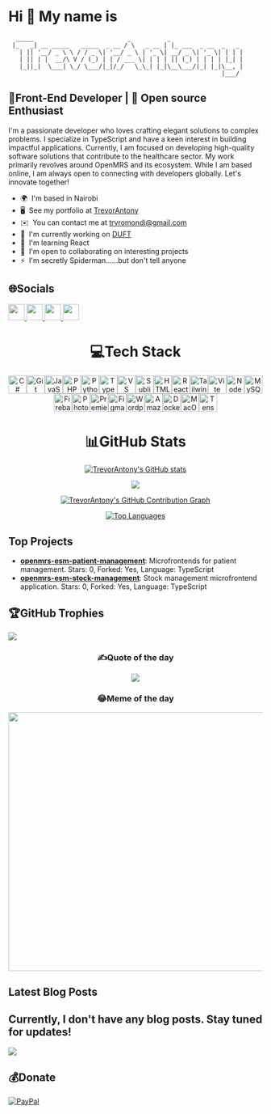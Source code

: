 Hi 👋 My name is
==============================
```
  _____                          _          _                    
 |_   _| __ _____   _____  _ __ / \   _ __ | |_ ___  _ __  _   _ 
   | || '__/ _ \ \ / / _ \| '__/ _ \ | '_ \| __/ _ \| '_ \| | | |
   | || | |  __/\ V / (_) | | / ___ \| | | | || (_) | | | | |_| |
   |_||_|  \___| \_/ \___/|_|/_/   \_\_| |_|\__\___/|_| |_|\__, |
                                                           |___/ 
```

🧩Front-End Developer | 🎯 Open source Enthusiast
-------------------------------------------------

I'm a passionate developer who loves crafting elegant solutions to complex problems. I specialize in TypeScript and have a keen interest in building impactful applications. Currently, I am focused on developing high-quality software solutions that contribute to the healthcare sector. My work primarily revolves around OpenMRS and its ecosystem. While I am based online, I am always open to connecting with developers globally. Let's innovate together!

*   🌍  I'm based in Nairobi
*   🖥️  See my portfolio at [TrevorAntony](http://portfolio-psi-liart-96.vercel.app/)
*   ✉️  You can contact me at [trvromondi@gmail.com](mailto:trvromondi@gmail.com)
*   🚀  I'm currently working on [DUFT](http://github.com/UCSF-IGHS/duft-ui)
*   🧠  I'm learning React
*   🤝  I'm open to collaborating on interesting projects
*   ⚡  I'm secretly Spiderman......but don't tell anyone

## 🌐Socials
<p align="left"> <a href="https://www.github.com/TrevorAntony" target="_blank" rel="noreferrer"> <picture> <source media="(prefers-color-scheme: dark)" srcset="https://raw.githubusercontent.com/danielcranney/readme-generator/main/public/icons/socials/github-dark.svg" /> <source media="(prefers-color-scheme: light)" srcset="https://raw.githubusercontent.com/danielcranney/readme-generator/main/public/icons/socials/github.svg" /> <img src="https://raw.githubusercontent.com/danielcranney/readme-generator/main/public/icons/socials/github.svg" width="32" height="32" /> </picture> </a> <a href="http://www.instagram.com/itstrevorantony" target="_blank" rel="noreferrer"> <picture> <source media="(prefers-color-scheme: dark)" srcset="https://raw.githubusercontent.com/danielcranney/readme-generator/main/public/icons/socials/instagram-dark.svg" /> <source media="(prefers-color-scheme: light)" srcset="https://raw.githubusercontent.com/danielcranney/readme-generator/main/public/icons/socials/instagram.svg" /> <img src="https://raw.githubusercontent.com/danielcranney/readme-generator/main/public/icons/socials/instagram.svg" width="32" height="32" /> </picture> </a> <a href="https://www.linkedin.com/in/trevor-omondi-142561262/" target="_blank" rel="noreferrer"> <picture> <source media="(prefers-color-scheme: dark)" srcset="https://raw.githubusercontent.com/danielcranney/readme-generator/main/public/icons/socials/linkedin-dark.svg" /> <source media="(prefers-color-scheme: light)" srcset="https://raw.githubusercontent.com/danielcranney/readme-generator/main/public/icons/socials/linkedin.svg" /> <img src="https://raw.githubusercontent.com/danielcranney/readme-generator/main/public/icons/socials/linkedin.svg" width="32" height="32" /> </picture> </a> <a href="https://www.x.com/itsTrevorAntony" target="_blank" rel="noreferrer"> <picture> <source media="(prefers-color-scheme: dark)" srcset="https://raw.githubusercontent.com/danielcranney/readme-generator/main/public/icons/socials/twitter-dark.svg" /> <source media="(prefers-color-scheme: light)" srcset="https://raw.githubusercontent.com/danielcranney/readme-generator/main/public/icons/socials/twitter.svg" /> <img src="https://raw.githubusercontent.com/danielcranney/readme-generator/main/public/icons/socials/twitter.svg" width="32" height="32" /> </picture> </a></p>

<h1 align="center">💻Tech Stack</h1>
<p align="center">
<a href="https://docs.microsoft.com/en-us/dotnet/csharp/" target="_blank" rel="noreferrer"><img src="https://raw.githubusercontent.com/danielcranney/readme-generator/main/public/icons/skills/csharp-colored.svg" width="36" height="36" alt="C#" /></a><a href="https://git-scm.com/" target="_blank" rel="noreferrer"><img src="https://raw.githubusercontent.com/danielcranney/readme-generator/main/public/icons/skills/git-colored.svg" width="36" height="36" alt="Git" /></a><a href="https://developer.mozilla.org/en-US/docs/Web/JavaScript" target="_blank" rel="noreferrer"><img src="https://raw.githubusercontent.com/danielcranney/readme-generator/main/public/icons/skills/javascript-colored.svg" width="36" height="36" alt="JavaScript" /></a><a href="https://www.php.net/" target="_blank" rel="noreferrer"><img src="https://raw.githubusercontent.com/danielcranney/readme-generator/main/public/icons/skills/php-colored.svg" width="36" height="36" alt="PHP" /></a><a href="https://www.python.org/" target="_blank" rel="noreferrer"><img src="https://raw.githubusercontent.com/danielcranney/readme-generator/main/public/icons/skills/python-colored.svg" width="36" height="36" alt="Python" /></a><a href="https://www.typescriptlang.org/" target="_blank" rel="noreferrer"><img src="https://raw.githubusercontent.com/danielcranney/readme-generator/main/public/icons/skills/typescript-colored.svg" width="36" height="36" alt="TypeScript" /></a><a href="https://code.visualstudio.com/" target="_blank" rel="noreferrer"><img src="https://raw.githubusercontent.com/danielcranney/readme-generator/main/public/icons/skills/visualstudiocode.svg" width="36" height="36" alt="VS Code" /></a><a href="https://www.sublimetext.com/index2" target="_blank" rel="noreferrer"><img src="https://raw.githubusercontent.com/danielcranney/readme-generator/main/public/icons/skills/sublimetext.svg" width="36" height="36" alt="Sublime Text" /></a><a href="https://developer.mozilla.org/en-US/docs/Glossary/HTML5" target="_blank" rel="noreferrer"><img src="https://raw.githubusercontent.com/danielcranney/readme-generator/main/public/icons/skills/html5-colored.svg" width="36" height="36" alt="HTML5" /></a><a href="https://reactjs.org/" target="_blank" rel="noreferrer"><img src="https://raw.githubusercontent.com/danielcranney/readme-generator/main/public/icons/skills/react-colored.svg" width="36" height="36" alt="React" /></a><a href="https://tailwindcss.com/" target="_blank" rel="noreferrer"><img src="https://raw.githubusercontent.com/danielcranney/readme-generator/main/public/icons/skills/tailwindcss-colored.svg" width="36" height="36" alt="TailwindCSS" /></a><a href="https://vitejs.dev/" target="_blank" rel="noreferrer"><img src="https://raw.githubusercontent.com/danielcranney/readme-generator/main/public/icons/skills/vite-colored.svg" width="36" height="36" alt="Vite" /></a><a href="https://nodejs.org/en/" target="_blank" rel="noreferrer"><img src="https://raw.githubusercontent.com/danielcranney/readme-generator/main/public/icons/skills/nodejs-colored.svg" width="36" height="36" alt="NodeJS" /></a><a href="https://www.mysql.com/" target="_blank" rel="noreferrer"><img src="https://raw.githubusercontent.com/danielcranney/readme-generator/main/public/icons/skills/mysql-colored.svg" width="36" height="36" alt="MySQL" /></a><a href="https://firebase.google.com/" target="_blank" rel="noreferrer"><img src="https://raw.githubusercontent.com/danielcranney/readme-generator/main/public/icons/skills/firebase-colored.svg" width="36" height="36" alt="Firebase" /></a><a href="https://www.adobe.com/uk/products/photoshop.html" target="_blank" rel="noreferrer"><img src="https://raw.githubusercontent.com/danielcranney/readme-generator/main/public/icons/skills/photoshop-colored.svg" width="36" height="36" alt="Photoshop" /></a><a href="https://www.adobe.com/uk/products/premiere.html" target="_blank" rel="noreferrer"><img src="https://raw.githubusercontent.com/danielcranney/readme-generator/main/public/icons/skills/premierepro-colored.svg" width="36" height="36" alt="Premiere Pro" /></a><a href="https://www.figma.com/" target="_blank" rel="noreferrer"><img src="https://raw.githubusercontent.com/danielcranney/readme-generator/main/public/icons/skills/figma-colored.svg" width="36" height="36" alt="Figma" /></a><a href="https://wordpress.com" target="_blank" rel="noreferrer"><img src="https://raw.githubusercontent.com/danielcranney/readme-generator/main/public/icons/skills/wordpress-colored.svg" width="36" height="36" alt="Wordpress" /></a><a href="https://aws.amazon.com" target="_blank" rel="noreferrer"><img src="https://raw.githubusercontent.com/danielcranney/readme-generator/main/public/icons/skills/aws-colored.svg" width="36" height="36" alt="Amazon Web Services" /></a><a href="https://www.docker.com/" target="_blank" rel="noreferrer"><img src="https://raw.githubusercontent.com/danielcranney/readme-generator/main/public/icons/skills/docker-colored.svg" width="36" height="36" alt="Docker" /></a><a href="https://apple.com" target="_blank" rel="noreferrer"><img src="https://raw.githubusercontent.com/danielcranney/readme-generator/main/public/icons/skills/macos-colored.svg" width="36" height="36" alt="MacOS" /></a><a href="https://www.tensorflow.org/" target="_blank" rel="noreferrer"><img src="https://raw.githubusercontent.com/danielcranney/readme-generator/main/public/icons/skills/tensorflow-colored.svg" width="36" height="36" alt="TensorFlow" /></a>
</p>

<h1 align="center">📊GitHub Stats</h1>
<p align="center">
<a href="http://www.github.com/TrevorAntony"><img src="https://github-readme-stats.vercel.app/api?username=TrevorAntony&show_icons=true&hide=&count_private=true&title_color=0891b2&text_color=ffffff&icon_color=0891b2&bg_color=1c1917&hide_border=true&show_icons=true" alt="TrevorAntony's GitHub stats" /></a>
</p>
<p align="center">
<a href="http://www.github.com/TrevorAntony"><img src="https://github-readme-streak-stats.herokuapp.com/?user=TrevorAntony&stroke=ffffff&background=1c1917&ring=0891b2&fire=0891b2&currStreakNum=ffffff&currStreakLabel=0891b2&sideNums=ffffff&sideLabels=ffffff&dates=ffffff&hide_border=true" /></a>
</p>
<p align="center">
<a href="http://www.github.com/TrevorAntony"><img src="https://github-contribution-graph.ez4o.com/?username=TrevorAntony&last_n_days=364" alt="TrevorAntony's GitHub Contribution Graph" /></a>
</p>
<p align="center">
<a href="https://github.com/TrevorAntony" align="left"><img src="https://github-readme-stats.vercel.app/api/top-langs/?username=TrevorAntony&langs_count=10&title_color=0891b2&text_color=ffffff&icon_color=0891b2&bg_color=1c1917&hide_border=true&locale=en&custom_title=Top%20%Languages" alt="Top Languages" /></a>
</p>

## Top Projects

- [**openmrs-esm-patient-management**](https://github.com/TrevorAntony/openmrs-esm-patient-management): Microfrontends for patient management. Stars: 0, Forked: Yes, Language: TypeScript
- [**openmrs-esm-stock-management**](https://github.com/TrevorAntony/openmrs-esm-stock-management): Stock management microfrontend application. Stars: 0, Forked: Yes, Language: TypeScript


## 🏆GitHub Trophies
![](https://github-trophies.vercel.app/?username=TrevorAntony&theme=gitdimmed&no-frame=true&no-bg=true&margin-w=4)

<h3 align="center">✍️Quote of the day</h3>
<p align="center">
<img src="https://quotes-github-readme.vercel.app/api?type=vetical&theme=dark" />
</p>

<h3 align="center">😂Meme of the day</h3>
<p align="center">
<img src="https://random-memer.herokuapp.com/" width="512px"/>
</p>

## Latest Blog Posts
Currently, I don't have any blog posts. Stay tuned for updates!
---
[![](https://visitcount.itsvg.in/api?id=TrevorAntony&icon=1&color=5)](https://visitcount.itsvg.in)

  ## 💰Donate
  [![PayPal](https://img.shields.io/badge/PayPal-00457C?style=for-the-badge&logo=paypal&logoColor=white)](https://paypal.me/trevorantony47@gmail.com) 



